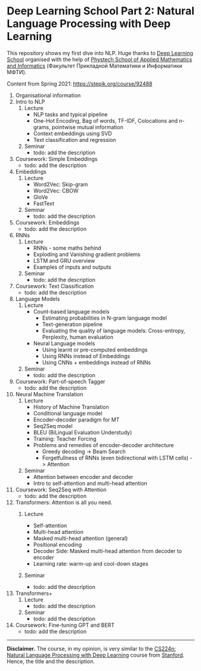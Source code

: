 # Deep Learning School Part 2: Natural Language Processing with Deep Learning

This repository shows my first dive into NLP. Huge thanks
to [Deep Learning School](https://en.dlschool.org/) organised with the help of
[Phystech School of Applied Mathematics and Informatics](https://mipt.ru/english/edu/phystechschools/psami) (Факультет Прикладной Математики и Информатики МФТИ).

Content from Spring 2021: https://stepik.org/course/92488

1. Organisational information
2. Intro to NLP
    1. Lecture
        * NLP tasks and typical pipeline
        * One-Hot Encoding, Bag of words, TF-IDF, Colocations and n-grams, pointwise mutual information
        * Context embeddings using SVD
        * Text classification and regression
    2. Seminar
        * todo: add the description
3. Coursework: Simple Embeddings
    * todo: add the description
4. Embeddings
    1. Lecture
        * Word2Vec: Skip-gram
        * Word2Vec: CBOW
        * GloVe
        * FastText
    2. Seminar
        * todo: add the description
5. Coursework: Embeddings
    * todo: add the description
6. RNNs
    1. Lecture
        * RNNs - some maths behind
        * Exploding and Vanishing gradient problems
        * LSTM and GRU overview
        * Examples of inputs and outputs
    2. Seminar
        * todo: add the description
7. Coursework: Text Classification
    * todo: add the description
8. Language Models
    1. Lecture
        * Count-based language models
            * Estimating probabilities in N-gram language model
            * Text-generation pipeline
            * Evaluating the quality of language models: Cross-entropy, Perplexity, human evaluation
        * Neural Language models
            * Using learnt or pre-computed embeddings
            * Using RNNs instead of Embeddings
            * Using CNNs + embeddings instead of RNNs
    2. Seminar
        * todo: add the description
9. Coursework: Part-of-speech Tagger
    * todo: add the description
10. Neural Machine Translation
    1. Lecture
        * History of Machine Translation
        * Conditional language model
        * Encoder-decoder paradigm for MT
        * Seq2Seq model
        * BLEU (BiLingual Evaluation Understudy)
        * Training: Teacher Forcing
        * Problems and remedies of encoder-decoder architecture
            * Greedy decoding -> Beam Search
            * Forgetfullness of RNNs (even bidirectional with LSTM cells) -> Attention
    2. Seminar
        * Attention between encoder and decoder
        * Intro to self-attention and multi-head attention
11. Coursework: Seq2Seq with Attention
    * todo: add the description
12. Transformers: Attention is all you need.
    1. Lecture
        * Self-attention
        * Multi-head attention
        * Masked multi-head attention (general)
        * Positional encoding
        * Decoder Side: Masked multi-head attention from decoder to encoder
        * Learning rate: warm-up and cool-down stages

    2. Seminar
        * todo: add the description
13. Transformers+
    1. Lecture
        * todo: add the description
    2. Seminar
        * todo: add the description
14. Coursework: Fine-tuning GPT and BERT
    * todo: add the description
----

**Disclaimer.** The course, in my opinion, is very similar to the [CS224n: Natural Language Processing with Deep Learning](http://web.stanford.edu/class/cs224n/) course from [Stanford](https://www.stanford.edu). Hence, the title and the description.

